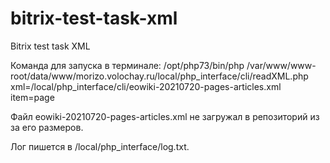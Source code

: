 # bitrix-test-task-xml
Bitrix test task XML

Команда для запуска в терминале:
/opt/php73/bin/php /var/www/www-root/data/www/morizo.volochay.ru/local/php_interface/cli/readXML.php xml=/local/php_interface/cli/eowiki-20210720-pages-articles.xml item=page

Файл eowiki-20210720-pages-articles.xml не загружал в репозиторий из за его размеров.

Лог пишется в /local/php_interface/log.txt.
